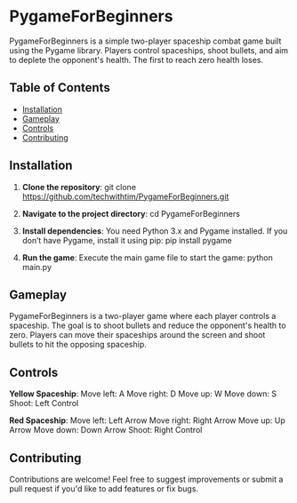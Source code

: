 # PygameForBeginners

PygameForBeginners is a simple two-player spaceship combat game built using the Pygame library. Players control spaceships, shoot bullets, and aim to deplete the opponent's health. The first to reach zero health loses.

## Table of Contents
- [Installation](#installation)
- [Gameplay](#gameplay)
- [Controls](#controls)
- [Contributing](#contributing)

## Installation

1. **Clone the repository**:
    git clone https://github.com/techwithtim/PygameForBeginners.git

2. **Navigate to the project directory**:
    cd PygameForBeginners

3. **Install dependencies**: You need Python 3.x and Pygame installed. If you don’t have Pygame, install it using pip:
    pip install pygame

4. **Run the game**: Execute the main game file to start the game:
    python main.py

## Gameplay
PygameForBeginners is a two-player game where each player controls a spaceship. The goal is to shoot bullets and reduce the opponent's health to zero. Players can move their spaceships around the screen and shoot bullets to hit the opposing spaceship.

## Controls

**Yellow Spaceship**:
Move left: A
Move right: D
Move up: W
Move down: S
Shoot: Left Control

**Red Spaceship**:
Move left: Left Arrow
Move right: Right Arrow
Move up: Up Arrow
Move down: Down Arrow
Shoot: Right Control

## Contributing
Contributions are welcome! Feel free to suggest improvements or submit a pull request if you'd like to add features or fix bugs.